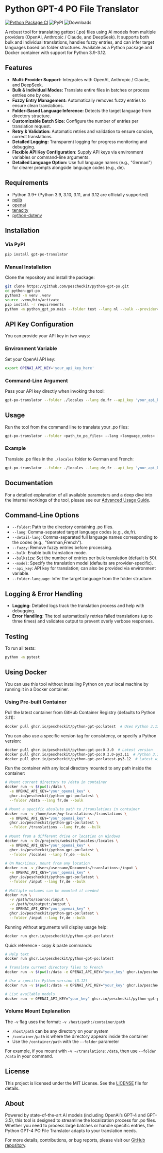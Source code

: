 # Python GPT-4 PO File Translator

[![Python Package CI](https://github.com/pescheckit/python-gpt-po/actions/workflows/python-ci-package.yml/badge.svg)](https://github.com/pescheckit/python-gpt-po/actions/workflows/python-ci-package.yml)
![PyPI](https://img.shields.io/pypi/v/gpt-po-translator?label=gpt-po-translator)
![Downloads](https://pepy.tech/badge/gpt-po-translator)

A robust tool for translating gettext (.po) files using AI models from multiple providers (OpenAI, Anthropic / Claude, and DeepSeek). It supports both bulk and individual translations, handles fuzzy entries, and can infer target languages based on folder structures. Available as a Python package and Docker container with support for Python 3.9-3.12.

## Features

- **Multi-Provider Support:** Integrates with OpenAI, Anthropic / Claude, and DeepSeek.
- **Bulk & Individual Modes:** Translate entire files in batches or process entries one by one.
- **Fuzzy Entry Management:** Automatically removes fuzzy entries to ensure clean translations.
- **Folder-Based Language Inference:** Detects the target language from directory structure.
- **Customizable Batch Size:** Configure the number of entries per translation request.
- **Retry & Validation:** Automatic retries and validation to ensure concise, correct translations.
- **Detailed Logging:** Transparent logging for progress monitoring and debugging.
- **Flexible API Key Configuration:** Supply API keys via environment variables or command-line arguments.
- **Detailed Language Option:** Use full language names (e.g., "German") for clearer prompts alongside language codes (e.g., de).

## Requirements

- Python 3.9+ (Python 3.9, 3.10, 3.11, and 3.12 are officially supported)
- [polib](https://pypi.org/project/polib/)
- [openai](https://pypi.org/project/openai/)
- [tenacity](https://pypi.org/project/tenacity/)
- [python-dotenv](https://pypi.org/project/python-dotenv/)

## Installation

### Via PyPI

```bash
pip install gpt-po-translator
```

### Manual Installation

Clone the repository and install the package:

```bash
git clone https://github.com/pescheckit/python-gpt-po.git
cd python-gpt-po
python3 -m venv .venv
source .venv/bin/activate
pip install -r requirements
python -m python_gpt_po.main --folder test --lang nl --bulk --provider="deepseek" --list-models
```

## API Key Configuration

You can provide your API key in two ways:

### Environment Variable

Set your OpenAI API key:

```bash
export OPENAI_API_KEY='your_api_key_here'
```

### Command-Line Argument

Pass your API key directly when invoking the tool:

```bash
gpt-po-translator --folder ./locales --lang de,fr --api_key 'your_api_key_here' --bulk --bulksize 100 --folder-language
```

## Usage

Run the tool from the command line to translate your .po files:

```bash
gpt-po-translator --folder <path_to_po_files> --lang <language_codes> [options]
```

### Example

Translate .po files in the `./locales` folder to German and French:

```bash
gpt-po-translator --folder ./locales --lang de,fr --api_key 'your_api_key_here' --bulk --bulksize 40 --folder-language --detail-lang "German,French"
```

## Documentation

For a detailed explanation of all available parameters and a deep dive into the internal workings of the tool, please see our [Advanced Usage Guide](docs/usage.md).

## Command-Line Options

- `--folder`: Path to the directory containing .po files.
- `--lang`: Comma-separated target language codes (e.g., de,fr).
- `--detail-lang`: Comma-separated full language names corresponding to the codes (e.g., "German,French").
- `--fuzzy`: Remove fuzzy entries before processing.
- `--bulk`: Enable bulk translation mode.
- `--bulksize`: Set the number of entries per bulk translation (default is 50).
- `--model`: Specify the translation model (defaults are provider-specific).
- `--api_key`: API key for translation; can also be provided via environment variable.
- `--folder-language`: Infer the target language from the folder structure.

## Logging & Error Handling

- **Logging:** Detailed logs track the translation process and help with debugging.
- **Error Handling:** The tool automatically retries failed translations (up to three times) and validates output to prevent overly verbose responses.

## Testing

To run all tests:

```bash
python -m pytest
```

## Using Docker

You can use this tool without installing Python on your local machine by running it in a Docker container.

### Using Pre-built Container

Pull the latest container from GitHub Container Registry (defaults to Python 3.11):

```bash
docker pull ghcr.io/pescheckit/python-gpt-po:latest  # Uses Python 3.11 by default
```

You can also use a specific version tag for consistency, or specify a Python version:

```bash 
docker pull ghcr.io/pescheckit/python-gpt-po:0.3.0  # Latest version
docker pull ghcr.io/pescheckit/python-gpt-po:0.3.0-py3.11  # Python 3.11 specific
docker pull ghcr.io/pescheckit/python-gpt-po:latest-py3.12  # Latest with Python 3.12
```

Run the container with any local directory mounted to any path inside the container:

```bash
# Mount current directory to /data in container
docker run -v $(pwd):/data \
  -e OPENAI_API_KEY="your_openai_key" \
  ghcr.io/pescheckit/python-gpt-po:latest \
  --folder /data --lang fr,de --bulk

# Mount a specific absolute path to /translations in container
docker run -v /home/user/my-translations:/translations \
  -e OPENAI_API_KEY="your_openai_key" \
  ghcr.io/pescheckit/python-gpt-po:latest \
  --folder /translations --lang fr,de --bulk
  
# Mount from a different drive or location on Windows
docker run -v D:/projects/website/locales:/locales \
  -e OPENAI_API_KEY="your_openai_key" \
  ghcr.io/pescheckit/python-gpt-po:latest \
  --folder /locales --lang fr,de --bulk
  
# On Mac/Linux, mount from any location
docker run -v /Users/username/Documents/translations:/input \
  -e OPENAI_API_KEY="your_openai_key" \
  ghcr.io/pescheckit/python-gpt-po:latest \
  --folder /input --lang fr,de --bulk
  
# Multiple volumes can be mounted if needed
docker run \
  -v /path/to/source:/input \
  -v /path/to/output:/output \
  -e OPENAI_API_KEY="your_openai_key" \
  ghcr.io/pescheckit/python-gpt-po:latest \
  --folder /input --lang fr,de --bulk
```

Running without arguments will display usage help:

```bash
docker run ghcr.io/pescheckit/python-gpt-po:latest
```

Quick reference - copy & paste commands:

```bash
# Help text
docker run ghcr.io/pescheckit/python-gpt-po:latest

# Translate current directory files to French
docker run -v $(pwd):/data -e OPENAI_API_KEY="your_key" ghcr.io/pescheckit/python-gpt-po:latest --folder /data --lang fr

# Use a specific Python version (3.12)
docker run -v $(pwd):/data -e OPENAI_API_KEY="your_key" ghcr.io/pescheckit/python-gpt-po:latest-py3.12 --folder /data --lang fr

# List available models
docker run -e OPENAI_API_KEY="your_key" ghcr.io/pescheckit/python-gpt-po:latest --provider openai --list-models
```

### Volume Mount Explanation

The `-v` flag uses the format: `-v /host/path:/container/path`

- `/host/path` can be any directory on your system
- `/container/path` is where the directory appears inside the container
- Use the `/container/path` with the `--folder` parameter

For example, if you mount with `-v ~/translations:/data`, then use `--folder /data` in your command.

## License

This project is licensed under the MIT License. See the [LICENSE](LICENSE) file for details.

## About

Powered by state-of-the-art AI models (including OpenAI’s GPT-4 and GPT-3.5), this tool is designed to streamline the localization process for .po files. Whether you need to process large batches or handle specific entries, the Python GPT-4 PO File Translator adapts to your translation needs.

For more details, contributions, or bug reports, please visit our [GitHub repository](https://github.com/pescheckit/python-gpt-po).